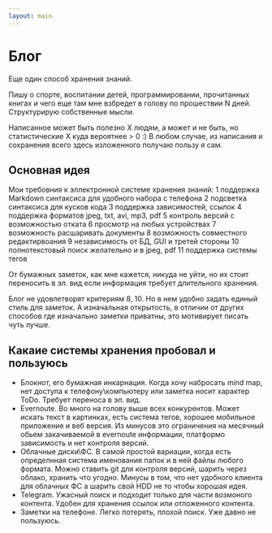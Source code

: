```yaml
---
layout: main
---
```

# Блог

Еще один способ хранения знаний.

Пишу о спорте, воспитании детей, программировании,
прочитанных книгах и чего еще там мне взбредет в голову 
по прошествии N дней. Структурирую собственные мысли.

Написанное может быть полезно X людям,
а может и не быть, но статистические X куда вероятнее > 0 :)
В любом случае, из написания и сохранения всего здесь изложенного 
получаю пользу я сам.

## Основная идея

Мои требовния к эллектронной системе хранения знаний:
1 поддержка Markdown синтаксиса для удобного набора с телефона
2 подсветка синтаксиса для кусков кода
3 поддержка зависимостей, ссылок
4 поддержка форматов jpeg, txt, avi, mp3, pdf
5 контроль версий с возможностью отката
6 просмотр на любых устройствах
7 возможность расшаривать документы
8 возможность совместного редактирвоания
9 независимость от БД, GUI и третей стороны
10 полнотекстовый поиск желательно и в jpeg, pdf
11 поддержка системы тегов

От бумажных заметок, как мне кажется, никуда не уйти, но их стоит
переносить в эл. вид если информация требует длительного хранения.

Блог не удовлетворят критериям 8, 10. Но в нем удобно задать единый стиль
для заметок. А изначальная открытость, в отличии от других способов 
где изначально заметки приватны, это мотивирует писать чуть лучше.

## Какаие системы хранения пробовал и пользуюсь
- Блокнот, его бумажная инкарнация. Когда хочу набросать mind map, 
нет доступа к телефону\компьютеру или заметка носит характер ToDo.
Требует переноса в эл. вид.
- Evernoute. Во много на голову выше всех конкурентов. Может искать 
текст в картинках, есть система тегов, хорошее мобильное приложение
и веб версия. Из минусов это ограничения 
на месячный обьем закачиваемой в evernoute информации, платформо 
зависимость и нет контроля версий.
- Облачные диски\ФС. В самой простой вариации, когда есть определнная
система именования папок и в ней файлы любого формата. Можно ставить 
git для контроля версий, шарить через облако, хранить что угодно. 
Минусы в том, что нет удобного клиента для облачных ФС а шарить свой HDD 
не то чтобы хорошая идея.
- Telegram. Ужасный поиск и подходит только для части возмоного контента.
Удобен для хранения ссылок или отложенного контента.
- Заметки на телефоне. Легко потерять, плохой поиск. Уже давно не пользуюсь.



